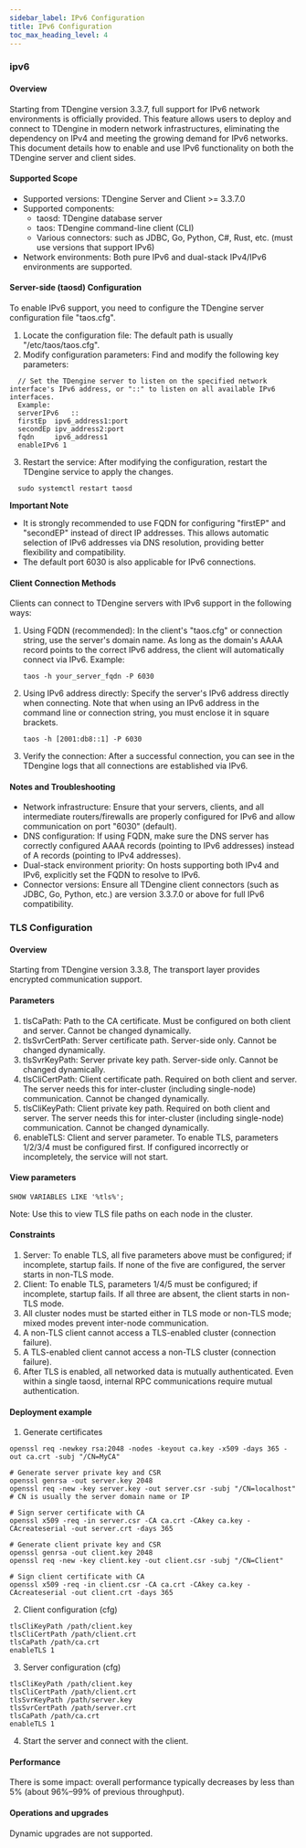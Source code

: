 ```yaml
---
sidebar_label: IPv6 Configuration
title: IPv6 Configuration
toc_max_heading_level: 4
---
```


### ipv6
#### Overview
Starting from TDengine version 3.3.7, full support for IPv6 network environments is officially provided. This feature allows users to deploy and connect to TDengine in modern network infrastructures, eliminating the dependency on IPv4 and meeting the growing demand for IPv6 networks. This document details how to enable and use IPv6 functionality on both the TDengine server and client sides.

#### Supported Scope

- Supported versions: TDengine Server and Client >= 3.3.7.0
- Supported components:
  - taosd: TDengine database server
  - taos: TDengine command-line client (CLI)
  - Various connectors: such as JDBC, Go, Python, C#, Rust, etc. (must use versions that support IPv6)
- Network environments: Both pure IPv6 and dual-stack IPv4/IPv6 environments are supported.

#### Server-side (taosd) Configuration

To enable IPv6 support, you need to configure the TDengine server configuration file "taos.cfg".

1. Locate the configuration file: The default path is usually "/etc/taos/taos.cfg".
2. Modify configuration parameters: Find and modify the following key parameters:
```
  // Set the TDengine server to listen on the specified network interface's IPv6 address, or "::" to listen on all available IPv6 interfaces.
  Example:
  serverIPv6   ::
  firstEp  ipv6_address1:port
  secondEp ipv_address2:port
  fqdn     ipv6_address1
  enableIPv6 1
```
3. Restart the service: After modifying the configuration, restart the TDengine service to apply the changes.
```
  sudo systemctl restart taosd
```
**Important Note**
- It is strongly recommended to use FQDN for configuring "firstEP" and "secondEP" instead of direct IP addresses. This allows automatic selection of IPv6 addresses via DNS resolution, providing better flexibility and compatibility.
- The default port 6030 is also applicable for IPv6 connections.

#### Client Connection Methods

Clients can connect to TDengine servers with IPv6 support in the following ways:

1. Using FQDN (recommended): In the client's "taos.cfg" or connection string, use the server's domain name. As long as the domain's AAAA record points to the correct IPv6 address, the client will automatically connect via IPv6. Example:
   ```
   taos -h your_server_fqdn -P 6030
   ```
2. Using IPv6 address directly: Specify the server's IPv6 address directly when connecting. Note that when using an IPv6 address in the command line or connection string, you must enclose it in square brackets.
   ```
   taos -h [2001:db8::1] -P 6030
   ```
3. Verify the connection:
   After a successful connection, you can see in the TDengine logs that all connections are established via IPv6.

#### Notes and Troubleshooting

- Network infrastructure: Ensure that your servers, clients, and all intermediate routers/firewalls are properly configured for IPv6 and allow communication on port "6030" (default).
- DNS configuration: If using FQDN, make sure the DNS server has correctly configured AAAA records (pointing to IPv6 addresses) instead of A records (pointing to IPv4 addresses).
- Dual-stack environment priority: On hosts supporting both IPv4 and IPv6, explicitly set the FQDN to resolve to IPv6.
- Connector versions: Ensure all TDengine client connectors (such as JDBC, Go, Python, etc.) are version 3.3.7.0 or above for full IPv6 compatibility.

### TLS Configuration

#### Overview
Starting from TDengine version 3.3.8, The transport layer provides encrypted communication support.

#### Parameters
1. tlsCaPath: Path to the CA certificate. Must be configured on both client and server. Cannot be changed dynamically.
2. tlsSvrCertPath: Server certificate path. Server-side only. Cannot be changed dynamically.
3. tlsSvrKeyPath: Server private key path. Server-side only. Cannot be changed dynamically.
4. tlsCliCertPath: Client certificate path. Required on both client and server. The server needs this for inter-cluster (including single-node) communication. Cannot be changed dynamically.
5. tlsCliKeyPath: Client private key path. Required on both client and server. The server needs this for inter-cluster (including single-node) communication. Cannot be changed dynamically.
6. enableTLS: Client and server parameter. To enable TLS, parameters 1/2/3/4 must be configured first. If configured incorrectly or incompletely, the service will not start.

#### View parameters
```
SHOW VARIABLES LIKE '%tls%';
```
Note: Use this to view TLS file paths on each node in the cluster.

#### Constraints
1. Server: To enable TLS, all five parameters above must be configured; if incomplete, startup fails. If none of the five are configured, the server starts in non-TLS mode.
2. Client: To enable TLS, parameters 1/4/5 must be configured; if incomplete, startup fails. If all three are absent, the client starts in non-TLS mode.
3. All cluster nodes must be started either in TLS mode or non-TLS mode; mixed modes prevent inter-node communication.
4. A non-TLS client cannot access a TLS-enabled cluster (connection failure).
5. A TLS-enabled client cannot access a non-TLS cluster (connection failure).
6. After TLS is enabled, all networked data is mutually authenticated. Even within a single taosd, internal RPC communications require mutual authentication.

#### Deployment example
1. Generate certificates
```
openssl req -newkey rsa:2048 -nodes -keyout ca.key -x509 -days 365 -out ca.crt -subj "/CN=MyCA"

# Generate server private key and CSR
openssl genrsa -out server.key 2048
openssl req -new -key server.key -out server.csr -subj "/CN=localhost" # CN is usually the server domain name or IP

# Sign server certificate with CA
openssl x509 -req -in server.csr -CA ca.crt -CAkey ca.key -CAcreateserial -out server.crt -days 365

# Generate client private key and CSR
openssl genrsa -out client.key 2048
openssl req -new -key client.key -out client.csr -subj "/CN=Client"

# Sign client certificate with CA
openssl x509 -req -in client.csr -CA ca.crt -CAkey ca.key -CAcreateserial -out client.crt -days 365
```

2. Client configuration (cfg)
```
tlsCliKeyPath /path/client.key
tlsCliCertPath /path/client.crt
tlsCaPath /path/ca.crt
enableTLS 1
```

3. Server configuration (cfg)
```
tlsCliKeyPath /path/client.key
tlsCliCertPath /path/client.crt
tlsSvrKeyPath /path/server.key
tlsSvrCertPath /path/server.crt
tlsCaPath /path/ca.crt
enableTLS 1
```

4. Start the server and connect with the client.

#### Performance
There is some impact: overall performance typically decreases by less than 5% (about 96%–99% of previous throughput).

#### Operations and upgrades
Dynamic upgrades are not supported.